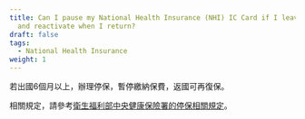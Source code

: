 ```yaml
---
title: Can I pause my National Health Insurance (NHI) IC Card if I leave Taiwan
  and reactivate when I return?
draft: false
tags:
  - National Health Insurance
weight: 1
---
```

若出國6個月以上，辦理停保，暫停繳納保費，返國可再復保。

相關規定，請參考[衛生福利部中央健康保險署的停保相關規定](https://www.nhi.gov.tw/Content_List.aspx?n=5707E1E7708F47F9&topn=5FE8C9FEAE863B46 "至衛生福利部中央健康保險署的停保相關規定")。